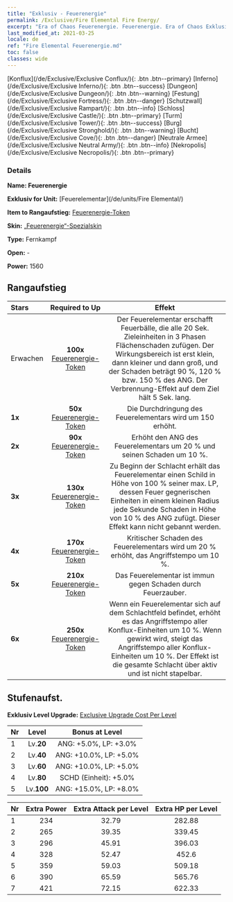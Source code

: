 ```yaml
---
title: "Exklusiv - Feuerenergie"
permalink: /Exclusive/Fire Elemental Fire Energy/
excerpt: "Era of Chaos Feuerenergie. Feuerenergie. Era of Chaos Exklusiv Feuerenergie. Feuerelementar Exklusiv."
last_modified_at: 2021-03-25
locale: de
ref: "Fire Elemental Feuerenergie.md"
toc: false
classes: wide
---
```

 [Konflux](/de/Exclusive/Exclusive Conflux/){: .btn .btn--primary} [Inferno](/de/Exclusive/Exclusive Inferno/){: .btn .btn--success} [Dungeon](/de/Exclusive/Exclusive Dungeon/){: .btn .btn--warning} [Festung](/de/Exclusive/Exclusive Fortress/){: .btn .btn--danger} [Schutzwall](/de/Exclusive/Exclusive Rampart/){: .btn .btn--info} [Schloss](/de/Exclusive/Exclusive Castle/){: .btn .btn--primary} [Turm](/de/Exclusive/Exclusive Tower/){: .btn .btn--success} [Burg](/de/Exclusive/Exclusive Stronghold/){: .btn .btn--warning} [Bucht](/de/Exclusive/Exclusive Cove/){: .btn .btn--danger} [Neutrale Armee](/de/Exclusive/Exclusive Neutral Army/){: .btn .btn--info} [Nekropolis](/de/Exclusive/Exclusive Necropolis/){: .btn .btn--primary} 

### Details
 **Name: Feuerenergie** 

 **Exklusiv for Unit:** [Feuerelementar](/de/units/Fire Elemental/) 

 **Item to Rangaufstieg:** [Feuerenergie-Token](/de/Items/con_998/)

 **Skin:** [„Feuerenergie“-Spezialskin](/de/Items/con_666/)

 **Type:** Fernkampf

 **Open:** -

 **Power:** 1560

## Rangaufstieg

  |     Stars    |  Required to Up | Effekt |
  |:-------------|:---------------:|:---------------:|
  |  Erwachen  | **100x** [Feuerenergie-Token](/de/Items/con_998/) | <Flammentrio> Der Feuerelementar erschafft Feuerbälle, die alle 20 Sek. Zieleinheiten in 3 Phasen Flächenschaden zufügen. Der Wirkungsbereich ist erst klein, dann kleiner und dann groß, und der Schaden beträgt 90 %, 120 % bzw. 150 % des ANG. Der Verbrennung-Effekt auf dem Ziel hält 5 Sek. lang. |
  | **1x** <i class="fas fa-star"/> | **50x** [Feuerenergie-Token](/de/Items/con_998/) | Die Durchdringung des Feuerelementars wird um 150 erhöht. |
  | **2x** <i class="fas fa-star"/> | **90x** [Feuerenergie-Token](/de/Items/con_998/) | Erhöht den ANG des Feuerelementars um 20 % und seinen Schaden um 10 %. |
  | **3x** <i class="fas fa-star"/> | **130x** [Feuerenergie-Token](/de/Items/con_998/) | Zu Beginn der Schlacht erhält das Feuerelementar einen Schild in Höhe von 100 % seiner max. LP, dessen Feuer gegnerischen Einheiten in einem kleinen Radius jede Sekunde Schaden in Höhe von 10 % des ANG zufügt. Dieser Effekt kann nicht gebannt werden. |
  | **4x** <i class="fas fa-star"/> | **170x** [Feuerenergie-Token](/de/Items/con_998/) | Kritischer Schaden des Feuerelementars wird um 20 % erhöht, das Angriffstempo um 10 %. |
  | **5x** <i class="fas fa-star"/> | **210x** [Feuerenergie-Token](/de/Items/con_998/) | Das Feuerelementar ist immun gegen Schaden durch Feuerzauber. |
  | **6x** <i class="fas fa-star"/> | **250x** [Feuerenergie-Token](/de/Items/con_998/) | <Elementar-Resonanz> Wenn ein Feuerelementar sich auf dem Schlachtfeld befindet, erhöht es das Angriffstempo aller Konflux-Einheiten um 10 %. Wenn <Flammentrio> gewirkt wird, steigt das Angriffstempo aller Konflux-Einheiten um 10 %. Der Effekt ist die gesamte Schlacht über aktiv und ist nicht stapelbar. |


## Stufenaufst.
 **Exklusiv Level Upgrade:** [Exclusive Upgrade Cost Per Level](/Exclusive/ExclusiveUpgradeCostPerLevel/)

  |  Nr  |   Level  | Bonus at Level |
  |:-----|:--------:|:--------------:|
  | 1 | Lv.**20** | ANG: +5.0%, LP: +3.0% |
  | 2 | Lv.**40** | ANG: +10.0%, LP: +5.0% |
  | 3 | Lv.**60** | ANG: +10.0%, LP: +5.0% |
  | 4 | Lv.**80** | SCHD (Einheit): +5.0% |
  | 5 | Lv.**100** | ANG: +15.0%, LP: +8.0% |


  |  Nr  |  Extra Power | Extra Attack per Level | Extra HP per Level |
  |:-----|:--------:|:--------:|:--------:|
  | 1 | 234 | 32.79 | 282.88 |
  | 2 | 265 | 39.35 | 339.45 |
  | 3 | 296 | 45.91 | 396.03 |
  | 4 | 328 | 52.47 | 452.6 |
  | 5 | 359 | 59.03 | 509.18 |
  | 6 | 390 | 65.59 | 565.76 |
  | 7 | 421 | 72.15 | 622.33 |


